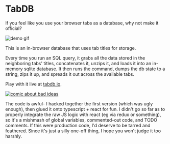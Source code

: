 # TabDB

If you feel like you use your browser tabs as a database, why not make it official?

![demo gif](https://media.giphy.com/media/cPl0frYGok7Cr8RA7I/giphy.gif)

This is an in-browser database that uses tab titles for storage.

Every time you run an SQL query, it grabs all the data stored in the neighboring tabs' titles, concatenates it, unzips it, and loads it into an in-memory sqlite database.  It then runs the command, dumps the db state to a string, zips it up, and spreads it out across the available tabs.

Play with it live at [tabdb.io](tabdb.io).

[![comic about bad ideas](http://www.poorlydrawnlines.com/wp-content/uploads/2017/07/an-idea.png)](http://www.poorlydrawnlines.com/comic/an-idea/)

The code is awful- I hacked together the first version (which was ugly enough), then glued it onto typescript + react for fun.  I didn't go so far as to properly integrate the raw JS logic with react (eg via redux or something), so it's a mishmash of global variables, commented-out code, and TODO comments.  If this were production code, I'd deserve to be tarred and feathered.  Since it's just a silly one-off thing, I hope you won't judge it too harshly.
